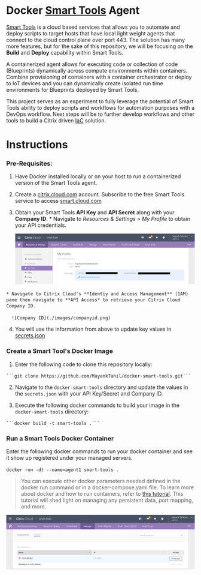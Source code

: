 # Docker [Smart Tools](https://www.citrix.com/blogs/2017/01/10/get-your-xenapp-xendesktop-environments-in-top-shape-with-citrix-smart-tools/) Agent

[Smart Tools](https://www.citrix.com/products/smart-tools/) is a cloud based services that allows you to automate and deploy scripts to target hosts that have local light weight agents that connect to the cloud control plane over port 443. The solution has many more features, but for the sake of this repository, we will be focusing on the **Build** and **Deploy** capability within Smart Tools. 

A containerized agent allows for executing code or collection of code (Blueprints) dynamically across compute environments within containers. Combine provisioning of containers with a container orchestrator or deploy to IoT devices and you can dynamically create isolated run time environments for Blueprints deployed by Smart Tools.

This project serves as an experiment to fully leverage the potential of Smart Tools ability to deploy scripts and workflows for automation purposes with a DevOps workflow. Next steps will be to further develop workflows and other tools to build a Citrix driven [IaC](https://en.wikipedia.org/wiki/Infrastructure_as_Code) solution. 

# Instructions

### Pre-Requisites:

  1. Have Docker installed locally or on your host to run a containerized version of the Smart Tools agent. 
  
  2. Create a [citrix.cloud.com](https://citrix.cloud.com) account. Subscribe to the free Smart Tools service to access [smart.cloud.com](https://smart.cloud.com)

  3. Obtain your Smart Tools **API Key** and **API Secret** along with your **Company ID**. 
    * Navigate to *Resources & Settings* > *My Profile* to obtain your API credentials.
    
      ![API Key/Secret](./images/api-keys.png)

    * Navigate to Citrix Cloud's **Identiy and Access Management** (IAM) pane then navigate to **API Access* to retrieve your Citrix Cloud Company ID. 

      ![Company ID](./images/companyid.png)

  4. You will use the information from above to update key values in [secrets.json](./data/secrets.json)

### Create a Smart Tool's Docker Image 

  1. Enter the following code to clone this repository locally:

    ```git clone https://github.com/MayankTahil/docker-smart-tools.git```

  2. Navigate to the `docker-smart-tools` directory and update the values in the `secrets.json` with your API Key/Secret and Company ID. 

  3. Execute the following docker commands to build your image in the `docker-smart-tools` directory: 

    ```docker build -t smart-tools .```

### Run a Smart Tools Docker Container 

  Enter the following docker commands to run your docker container and see it show up registered under your managed servers. 
    
  `docker run -dt --name=agent1 smart-tools .`

  >You can execute other docker parameters needed defined in the docker run command or in a docker-compose.yaml file. To learn more about docker and how to run containers, refer to [this tutorial](https://github.com/Citrix-TechSpecialist/Docker-101). This tutorial will shed light on managing any persistent data, port mapping, and more. 

  ![Registered Agent](./images/registered-agent.png)
